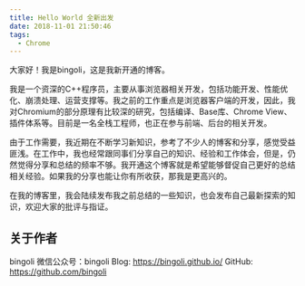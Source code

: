 ```yaml
---
title: Hello World 全新出发
date: 2018-11-01 21:50:46
tags:
  - Chrome
---
```


大家好！我是bingoli，这是我新开通的博客。

我是一个资深的C++程序员，主要从事浏览器相关开发，包括功能开发、性能优化、崩溃处理、运营支撑等。我之前的工作重点是浏览器客户端的开发，因此，我对Chromium的部分原理有比较深的研究，包括编译、Base库、Chrome View、插件体系等。目前是一名全栈工程师，也正在参与前端、后台的相关开发。

由于工作需要，我近期在不断学习新知识，参考了不少人的博客和分享，感觉受益匪浅。在工作中，我也经常跟同事们分享自己的知识、经验和工作体会，但是，仍然觉得分享和总结的频率不够。我开通这个博客就是希望能够督促自己更好的总结相关经验。如果我的分享也能让你有所收获，那我是更高兴的。

在我的博客里，我会陆续发布我之前总结的一些知识，也会发布自己最新探索的知识，欢迎大家的批评与指证。

## 关于作者
bingoli
微信公众号：bingoli
Blog: https://bingoli.github.io/
GitHub: https://github.com/bingoli
